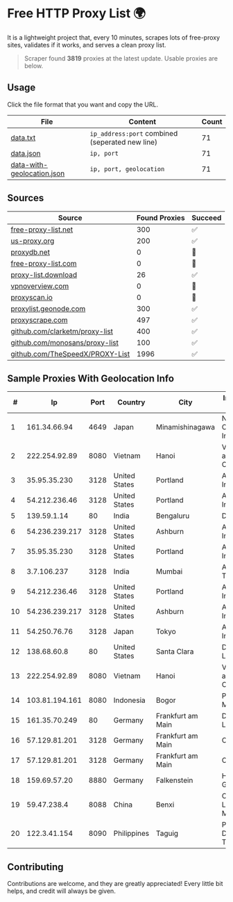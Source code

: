 
# Free HTTP Proxy List 🌍

It is a lightweight project that, every 10 minutes, scrapes lots of free-proxy sites, validates if it works, and serves a clean proxy list.


> Scraper found **3819** proxies at the latest update. Usable proxies are below.

## Usage

Click the file format that you want and copy the URL.


|File|Content|Count|
|----|-------|-----|
|[data.txt](https://raw.githubusercontent.com/themiralay/Proxy-List-World/master/data.txt)|`ip_address:port` combined (seperated new line)|71|
|[data.json](https://raw.githubusercontent.com/themiralay/Proxy-List-World/master/data.json)|`ip, port`|71|
|[data-with-geolocation.json](https://raw.githubusercontent.com/themiralay/Proxy-List-World/master/data-with-geolocation.json)|`ip, port, geolocation`|71|

## Sources

|Source|Found Proxies|Succeed|
|------|-------------|-------|
|[free-proxy-list.net](https://free-proxy-list.net)|300|✅|
|[us-proxy.org](https://www.us-proxy.org)|200|✅|
|[proxydb.net](http://proxydb.net)|0|🚫|
|[free-proxy-list.com](https://free-proxy-list.com/?page=&port=&type%5B%5D=http&type%5B%5D=https&up_time=0&search=Search)|0|🚫|
|[proxy-list.download](https://www.proxy-list.download/HTTP)|26|✅|
|[vpnoverview.com](https://vpnoverview.com/privacy/anonymous-browsing/free-proxy-servers)|0|🚫|
|[proxyscan.io](https://www.proxyscan.io)|0|🚫|
|[proxylist.geonode.com](https://proxylist.geonode.com/api/proxy-list?limit=300&page=1&sort_by=lastChecked&sort_type=desc&protocols=http,https)|300|✅|
|[proxyscrape.com](https://api.proxyscrape.com/v2/?request=displayproxies&protocol=http&timeout=10000&country=all&ssl=all&anonymity=all)|497|✅|
|[github.com/clarketm/proxy-list](https://raw.githubusercontent.com/clarketm/proxy-list/master/proxy-list-raw.txt)|400|✅|
|[github.com/monosans/proxy-list](https://raw.githubusercontent.com/monosans/proxy-list/main/proxies/http.txt)|100|✅|
|[github.com/TheSpeedX/PROXY-List](https://raw.githubusercontent.com/TheSpeedX/PROXY-List/master/http.txt)|1996|✅|


## Sample Proxies With Geolocation Info

|#|Ip|Port|Country|City|Internet Service Provider|
|-|--|----|-------|----|-------------------------|
|1|161.34.66.94|4649|Japan|Minamishinagawa|NTT PC Communications, Inc.|
|2|222.254.92.89|8080|Vietnam|Hanoi|VietNam Post and Telecom Corporation|
|3|35.95.35.230|3128|United States|Portland|Amazon.com, Inc.|
|4|54.212.236.46|3128|United States|Portland|Amazon.com, Inc.|
|5|139.59.1.14|80|India|Bengaluru|DIGITALOCEAN|
|6|54.236.239.217|3128|United States|Ashburn|Amazon.com, Inc.|
|7|35.95.35.230|3128|United States|Portland|Amazon.com, Inc.|
|8|3.7.106.237|3128|India|Mumbai|Amazon Technologies Inc|
|9|54.212.236.46|3128|United States|Portland|Amazon.com, Inc.|
|10|54.236.239.217|3128|United States|Ashburn|Amazon.com, Inc.|
|11|54.250.76.76|3128|Japan|Tokyo|Amazon.com, Inc.|
|12|138.68.60.8|80|United States|Santa Clara|DigitalOcean, LLC|
|13|222.254.92.89|8080|Vietnam|Hanoi|VietNam Post and Telecom Corporation|
|14|103.81.194.161|8080|Indonesia|Bogor|PT Rtiga Global Media|
|15|161.35.70.249|80|Germany|Frankfurt am Main|DigitalOcean, LLC|
|16|57.129.81.201|3128|Germany|Frankfurt am Main|OVH SAS|
|17|57.129.81.201|3128|Germany|Frankfurt am Main|OVH SAS|
|18|159.69.57.20|8880|Germany|Falkenstein|Hetzner Online GmbH|
|19|59.47.238.4|8088|China|Benxi|CHINATELECOM Liaoning Benxi MAN|
|20|122.3.41.154|8090|Philippines|Taguig|Philippine Long Distance Telephone Co.|



## Contributing

Contributions are welcome, and they are greatly appreciated! Every
little bit helps, and credit will always be given.


